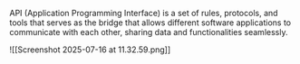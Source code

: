 API (Application Programming Interface) is a set of rules, protocols, and tools that serves as the bridge that allows different software applications to communicate with each other, sharing data and functionalities seamlessly.

![[Screenshot 2025-07-16 at 11.32.59.png]]

